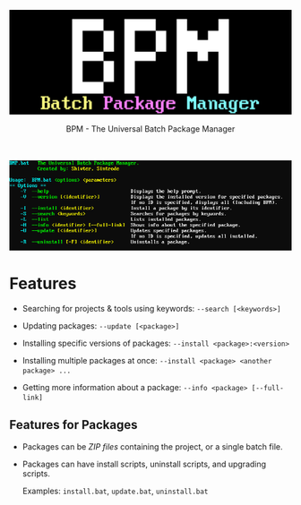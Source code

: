 ![BPM logo](https://github.com/Shivter14/BPM/blob/main/BPM.png?raw=true)
<div align="center">
    BPM - The Universal Batch Package Manager

<br></br>
![BPM --help](https://github.com/Shivter14/BPM/blob/main/BPM-help.png?raw=true)
</div>

# Features

- Searching for projects & tools using keywords: `--search [<keywords>]`

- Updating packages: `--update [<package>]`

- Installing specific versions of packages: `--install <package>:<version>`

- Installing multiple packages at once: `--install <package> <another package> ...`

- Getting more information about a package: `--info <package> [--full-link]`

## Features for Packages

- Packages can be _ZIP files_ containing the project, or a single batch file.

- Packages can have install scripts, uninstall scripts, and upgrading scripts.
  
  Examples: `install.bat`, `update.bat`, `uninstall.bat`
